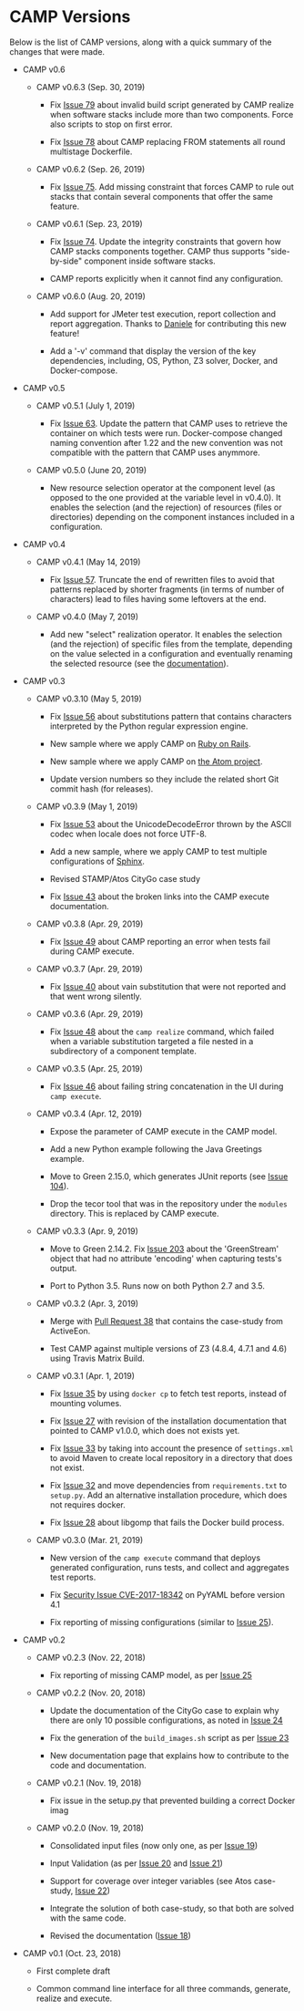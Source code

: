# CAMP Versions

Below is the list of CAMP versions, along with a quick summary of the
changes that were made.


*   CAMP v0.6

    *   CAMP v0.6.3 (Sep. 30, 2019)
    
        *   Fix [Issue
            79](https://github.com/STAMP-project/camp/issues/79) about
            invalid build script generated by CAMP realize when
            software stacks include more than two components. Force also
            scripts to stop on first error.
    
        *   Fix [Issue
            78](https://github.com/STAMP-project/camp/issues/78) about
            CAMP replacing FROM statements all round multistage
            Dockerfile.

    *   CAMP v0.6.2 (Sep. 26, 2019)

        *   Fix [Issue
            75](https://github.com/STAMP-project/camp/issues/75). Add
            missing constraint that forces CAMP to rule out stacks
            that contain several components that offer the same
            feature.

    *   CAMP v0.6.1 (Sep. 23, 2019)

        *   Fix [Issue
            74](https://github.com/STAMP-project/camp/issues/74). Update
            the integrity constraints that govern how CAMP stacks
            components together. CAMP thus supports "side-by-side"
            component inside software stacks.

        *   CAMP reports explicitly when it cannot find any configuration.


    *   CAMP v0.6.0 (Aug. 20, 2019)

        *   Add support for JMeter test execution, report
            collection and report aggregation. Thanks to
            [Daniele](https://github.com/danzone) for contributing
            this new feature!

        *   Add a '-v' command that display the version of the key
            dependencies, including, OS, Python, Z3 solver, Docker, and
            Docker-compose.


*   CAMP v0.5

    *   CAMP v0.5.1 (July 1, 2019)

        *   Fix [Issue
            63](https://github.com/STAMP-project/camp/issues/63). Update
            the pattern that CAMP uses to retrieve the container on
            which tests were run. Docker-compose changed naming
            convention after 1.22 and the new convention was not
            compatible with the pattern that CAMP uses anymmore.

    *   CAMP v0.5.0 (June 20, 2019)

        *   New resource selection operator at the component level (as
            opposed to the one provided at the variable level in
            v0.4.0). It enables the selection (and the rejection) of
            resources (files or directories) depending on the
            component instances included in a configuration.

*   CAMP v0.4

    *   CAMP v0.4.1 (May 14, 2019)

        *   Fix [Issue
            57](https://github.com/STAMP-project/camp/issues/57). Truncate
            the end of rewritten files to avoid that patterns replaced
            by shorter fragments (in terms of number of characters)
            lead to files having some leftovers at the end.

    *   CAMP v0.4.0 (May 7, 2019)

        *   Add new "select" realization operator. It enables the
            selection (and the rejection) of specific files from the
            template, depending on the value selected in a
            configuration and eventually renaming the selected
            resource (see the
            [documentation](https://stamp-project.github.io/camp/pages/realize.html#variables)).

*   CAMP v0.3

    *   CAMP v0.3.10 (May 5, 2019)

        *   Fix [Issue
            56](https://github.com/STAMP-project/camp/issues/53)
            about substitutions pattern that contains characters
            interpreted by the Python regular expression engine.

        *   New sample where we apply CAMP on [Ruby on
            Rails](https://github.com/STAMP-project/camp/issues/53).

        *   New sample where we apply CAMP on [the Atom
            project](https://github.com/atom/atom).

        *   Update version numbers so they include the related short Git
            commit hash (for releases).

    *   CAMP v0.3.9 (May 1, 2019)

        *   Fix [Issue
            53](https://github.com/STAMP-project/camp/issues/53) about
            the UnicodeDecodeError thrown by the ASCII codec when
            locale does not force UTF-8.

        *   Add a new sample, where we apply CAMP to test multiple
            configurations of
            [Sphinx](https://github.com/sphinx-doc/sphinx.git).

        *   Revised STAMP/Atos CityGo case study

        *   Fix [Issue
            43](https://github.com/STAMP-project/camp/issues/43) about
            the broken links into the CAMP execute documentation.

    *   CAMP v0.3.8 (Apr. 29, 2019)

        *   Fix [Issue
            49](https://github.com/STAMP-project/camp/issues/49) about
            CAMP reporting an error when tests fail during CAMP
            execute.

    *   CAMP v0.3.7 (Apr. 29, 2019)

        *   Fix [Issue
            40](https://github.com/STAMP-project/camp/issues/40) about
            vain substitution that were not reported and that went wrong
            silently.

    *   CAMP v0.3.6 (Apr. 29, 2019)

        *   Fix [Issue
            48](https://github.com/STAMP-project/camp/issues/48) about
            the `camp realize` command, which failed when a variable
            substitution targeted a file nested in a subdirectory of a
            component template.

    *   CAMP v0.3.5 (Apr. 25, 2019)

        *   Fix [Issue
            46](https://github.com/STAMP-project/camp/issues/46) about
            failing string concatenation in the UI during `camp
            execute`.

    *   CAMP v0.3.4 (Apr. 12, 2019)

        *   Expose the parameter of CAMP execute in the CAMP model.

        *   Add a new Python example following the Java Greetings example.

        *   Move to Green 2.15.0, which generates JUnit reports (see
            [Issue 104](https://guthub.com/cleancut/green/issue/104)).

        *   Drop the tecor tool that was in the repository under the
            `modules` directory. This is replaced by CAMP execute.

    *   CAMP v0.3.3 (Apr. 9, 2019)

        *   Move to Green 2.14.2. Fix [Issue
            203](https://github.com/cleancut/green/issues/203) about the
            'GreenStream' object that had no attribute 'encoding' when
            capturing tests's output.

        *   Port to Python 3.5. Runs now on both Python 2.7 and 3.5.

    *   CAMP v0.3.2 (Apr. 3, 2019)

        *   Merge with [Pull Request
            38](https://github.com/STAMP-project/camp/pull/38) that
            contains the case-study from ActiveEon.

        *   Test CAMP against multiple versions of Z3 (4.8.4, 4.7.1 and
            4.6) using Travis Matrix Build.

    *   CAMP v0.3.1 (Apr. 1, 2019)

        *   Fix [Issue
            35](https://github.com/STAMP-project/camp/issues/35) by
            using `docker cp` to fetch test reports, instead of
            mounting volumes.

        *   Fix [Issue
            27](https://github.com/STAMP-project/camp/issues/27) with
            revision of the installation documentation that pointed to
            CAMP v1.0.0, which does not exists yet.

        *   Fix [Issue
            33](https://github.com/STAMP-project/camp/issues/33) by
            taking into account the presence of `settings.xml` to
            avoid Maven to create local repository in a directory that
            does not exist.

        *   Fix [Issue
            32](https://github.com/STAMP-project/camp/issues/32) and
            move dependencies from `requirements.txt` to
            `setup.py`. Add an alternative installation procedure,
            which does not requires docker.

        *   Fix [Issue
            28](https://github.com/STAMP-project/camp/issues/28) about
            libgomp that fails the Docker build process.

    *   CAMP v0.3.0 (Mar. 21, 2019)

        *   New version of the `camp execute` command that deploys
            generated configuration, runs tests, and collect and
            aggregates test reports.

        *   Fix [Security Issue
            CVE-2017-18342](https://nvd.nist.gov/vuln/detail/CVE-2017-18342)
            on PyYAML before version 4.1

	    *   Fix reporting of missing configurations (similar to [Issue
		    25](https://github.com/STAMP-project/camp/issues/25)).

*   CAMP v0.2

	*   CAMP v0.2.3 (Nov. 22, 2018)

		*   Fix reporting of missing CAMP model, as per [Issue
			25](https://github.com/STAMP-project/camp/issues/25)

	*  CAMP v0.2.2 (Nov. 20, 2018)

		*   Update the documentation of the CityGo case to explain why
			there are only 10 possible configurations, as noted in
			[Issue
			24](https://github.com/STAMP-project/camp/issues/24)

		*   Fix the generation of the `build_images.sh` script as per
			[Issue
			23](https://github.com/STAMP-project/camp/issues/23)

		*   New documentation page that explains how to contribute to
			the code and documentation.

	*   CAMP v0.2.1 (Nov. 19, 2018)

		*   Fix issue in the setup.py that prevented building a correct
			Docker imag

	*   CAMP v0.2.0 (Nov. 19, 2018)

		*   Consolidated input files (now only one, as per [Issue
			19](https://github.com/STAMP-project/camp/issues/19))

		*   Input Validation (as per [Issue
			20](https://github.com/STAMP-project/camp/issues/20) and
			[Issue 21](https://github.com/STAMP-project/camp/issues/21))

		*   Support for coverage over integer variables (see Atos case-study,
			[Issue 22](https://github.com/STAMP-project/camp/issues/22))

		*   Integrate the solution of both case-study, so that both are solved
			with the same code.

		*   Revised the documentation ([Issue
			18](https://github.com/STAMP-project/camp/issues/18))

*   CAMP v0.1 (Oct. 23, 2018)

	*    First complete draft

	*    Common command line interface for all three commands,
         generate, realize and execute.

